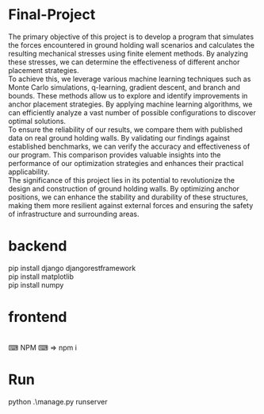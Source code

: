 # Final-Project

The primary objective of this project is to develop a program that simulates the forces encountered in ground holding wall scenarios and calculates the resulting mechanical stresses using finite element methods. By analyzing these stresses, we can determine the effectiveness of different anchor placement strategies.
<br/>
To achieve this, we leverage various machine learning techniques such as Monte Carlo simulations, q-learning, gradient descent, and branch and bounds. These methods allow us to explore and identify improvements in anchor placement strategies. By applying machine learning algorithms, we can efficiently analyze a vast number of possible configurations to discover optimal solutions.
<br/>
To ensure the reliability of our results, we compare them with published data on real ground holding walls. By validating our findings against established benchmarks, we can verify the accuracy and effectiveness of our program. This comparison provides valuable insights into the performance of our optimization strategies and enhances their practical applicability.
<br/>
The significance of this project lies in its potential to revolutionize the design and construction of ground holding walls. By optimizing anchor positions, we can enhance the stability and durability of these structures, making them more resilient against external forces and ensuring the safety of infrastructure and surrounding areas.


# backend
pip install django djangorestframework <br/>
pip install matplotlib <br/>
pip install numpy<br/>

# frontend 
<br/>
⌨ NPM ⌨  => npm i 

# Run
python .\manage.py runserver
